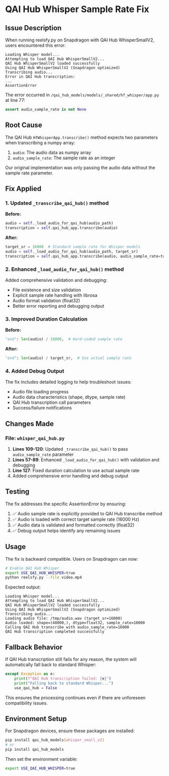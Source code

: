 # QAI Hub Whisper Sample Rate Fix

## Issue Description

When running reelsfy.py on Snapdragon with QAI Hub WhisperSmallV2, users encountered this error:

```
Loading Whisper model...
Attempting to load QAI Hub WhisperSmallV2...
QAI Hub WhisperSmallV2 loaded successfully
Using QAI Hub WhisperSmallV2 (Snapdragon optimized)
Transcribing audio...
Error in QAI Hub transcription: 
...
AssertionError
```

The error occurred in `/qai_hub_models/models/_shared/hf_whisper/app.py` at line 77:
```python
assert audio_sample_rate is not None
```

## Root Cause

The QAI Hub `HfWhisperApp.transcribe()` method expects two parameters when transcribing a numpy array:
1. `audio`: The audio data as numpy array
2. `audio_sample_rate`: The sample rate as an integer

Our original implementation was only passing the audio data without the sample rate parameter.

## Fix Applied

### 1. Updated `_transcribe_qai_hub()` method

**Before:**
```python
audio = self._load_audio_for_qai_hub(audio_path)
transcription = self.qai_hub_app.transcribe(audio)
```

**After:**
```python
target_sr = 16000  # Standard sample rate for Whisper models
audio = self._load_audio_for_qai_hub(audio_path, target_sr)
transcription = self.qai_hub_app.transcribe(audio, audio_sample_rate=target_sr)
```

### 2. Enhanced `_load_audio_for_qai_hub()` method

Added comprehensive validation and debugging:
- File existence and size validation
- Explicit sample rate handling with librosa
- Audio format validation (float32)
- Better error reporting and debugging output

### 3. Improved Duration Calculation

**Before:**
```python
"end": len(audio) / 16000,  # Hard-coded sample rate
```

**After:**
```python
"end": len(audio) / target_sr,  # Use actual sample rate
```

### 4. Added Debug Output

The fix includes detailed logging to help troubleshoot issues:
- Audio file loading progress
- Audio data characteristics (shape, dtype, sample rate)
- QAI Hub transcription call parameters
- Success/failure notifications

## Changes Made

### File: `whisper_qai_hub.py`

1. **Lines 109-120**: Updated `_transcribe_qai_hub()` to pass `audio_sample_rate` parameter
2. **Lines 57-89**: Enhanced `_load_audio_for_qai_hub()` with validation and debugging
3. **Line 127**: Fixed duration calculation to use actual sample rate
4. Added comprehensive error handling and debug output

## Testing

The fix addresses the specific AssertionError by ensuring:
1. ✅ Audio sample rate is explicitly provided to QAI Hub transcribe method
2. ✅ Audio is loaded with correct target sample rate (16000 Hz)
3. ✅ Audio data is validated and formatted correctly (float32)
4. ✅ Debug output helps identify any remaining issues

## Usage

The fix is backward compatible. Users on Snapdragon can now:

```bash
# Enable QAI Hub Whisper
export USE_QAI_HUB_WHISPER=true
python reelsfy.py --file video.mp4
```

Expected output:
```
Loading Whisper model...
Attempting to load QAI Hub WhisperSmallV2...
QAI Hub WhisperSmallV2 loaded successfully
Using QAI Hub WhisperSmallV2 (Snapdragon optimized)
Transcribing audio...
Loading audio file: /tmp/audio.wav (target_sr=16000)
Audio loaded: shape=(48000,), dtype=float32, sample_rate=16000
Calling QAI Hub transcribe with audio_sample_rate=16000
QAI Hub transcription completed successfully
```

## Fallback Behavior

If QAI Hub transcription still fails for any reason, the system will automatically fall back to standard Whisper:

```python
except Exception as e:
    print(f"QAI Hub transcription failed: {e}")
    print("Falling back to standard Whisper...")
    use_qai_hub = False
```

This ensures the processing continues even if there are unforeseen compatibility issues.

## Environment Setup

For Snapdragon devices, ensure these packages are installed:

```bash
pip install qai_hub_models[whisper_small_v2]
# or
pip install qai_hub_models
```

Then set the environment variable:
```bash
export USE_QAI_HUB_WHISPER=true
```